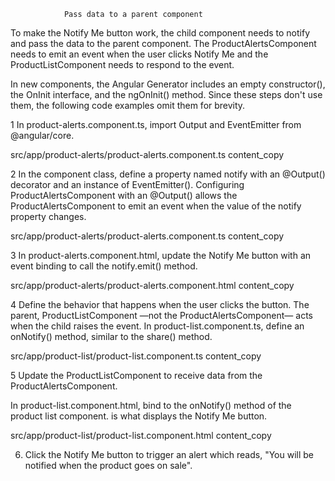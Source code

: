                 Pass data to a parent component

To make the Notify Me button work, the child component needs to notify and pass the data to the parent component. The ProductAlertsComponent needs to emit an event when the user clicks Notify Me and the ProductListComponent needs to respond to the event.

In new components, the Angular Generator includes an empty constructor(), the OnInit interface, and the ngOnInit() method. Since these steps don't use them, the following code examples omit them for brevity.

1 In product-alerts.component.ts, import Output and EventEmitter from @angular/core.

src/app/product-alerts/product-alerts.component.ts
content_copy

<!-- import { Component, Input, Output, EventEmitter } from '@angular/core';
import { Product } from '../products'; -->

2 In the component class, define a property named notify with an @Output() decorator and an instance of EventEmitter(). Configuring ProductAlertsComponent with an @Output() allows the ProductAlertsComponent to emit an event when the value of the notify property changes.

src/app/product-alerts/product-alerts.component.ts
content_copy

<!-- export class ProductAlertsComponent {
  @Input() product: Product | undefined;
  @Output() notify = new EventEmitter();
} -->

3 In product-alerts.component.html, update the Notify Me button with an event binding to call the notify.emit() method.

src/app/product-alerts/product-alerts.component.html
content_copy

<!-- <p *ngIf="product && product.price > 700">
  <button type="button" (click)="notify.emit()">Notify Me</button>
</p> -->

4 Define the behavior that happens when the user clicks the button. The parent, ProductListComponent —not the ProductAlertsComponent— acts when the child raises the event. In product-list.component.ts, define an onNotify() method, similar to the share() method.

src/app/product-list/product-list.component.ts
content_copy

<!-- export class ProductListComponent {

  products = products;

  share() {
    window.alert('The product has been shared!');
  }

  onNotify() {
    window.alert('You will be notified when the product goes on sale');
  }
} -->

5 Update the ProductListComponent to receive data from the ProductAlertsComponent.

In product-list.component.html, bind <app-product-alerts> to the onNotify() method of the product list component. <app-product-alerts> is what displays the Notify Me button.

src/app/product-list/product-list.component.html
content_copy

<!-- <button type="button" (click)="share()">
  Share
</button>

<app-product-alerts
  [product]="product"
  (notify)="onNotify()">
</app-product-alerts> -->

6.  Click the Notify Me button to trigger an alert which reads, "You will be notified when the product goes on sale".
